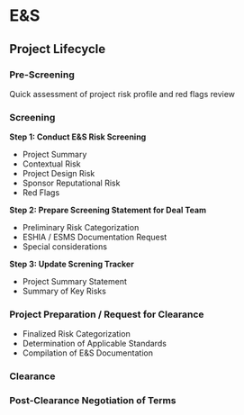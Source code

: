 # E&S

## Project Lifecycle

### Pre-Screening

Quick assessment of project risk profile and red flags review

### Screening

**Step 1: Conduct E&S Risk Screening**

- Project Summary
- Contextual Risk
- Project Design Risk
- Sponsor Reputational Risk
- Red Flags

**Step 2: Prepare Screening Statement for Deal Team**

- Preliminary Risk Categorization
- ESHIA / ESMS Documentation Request
- Special considerations

**Step 3: Update Screning Tracker**

- Project Summary Statement
- Summary of Key Risks

### Project Preparation / Request for Clearance

- Finalized Risk Categorization
- Determination of Applicable Standards
- Compilation of E&S Documentation

### Clearance

### Post-Clearance Negotiation of Terms


